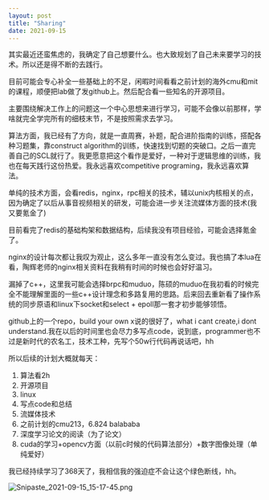 ```yaml
---
layout: post
title: "Sharing"
date: 2021-09-15
---
```


其实最近还蛮焦虑的，我确定了自己想要什么。也大致规划了自己未来要学习的技术。所以还是得不断的去践行。

目前可能会专心补全一些基础上的不足，闲暇时间看看之前计划的海外cmu和mit的课程，顺便把lab做了发github上。然后配合看一些知名的开源项目。

主要围绕解决工作上的问题这一个中心思想来进行学习，可能不会像以前那样，学啥就完全学完所有的细枝末节，不是按照需求去学习。

算法方面，我已经有了方向，就是一直周赛，补题，配合进阶指南的训练，搭配各种习题集，靠construct algorithm的训练，快速找到切题的突破口。之后一直完善自己的SCL就行了。我更愿意把这个看作是爱好，一种对于逻辑思维的训练，我也在每天践行这份热爱。我永远喜欢competitive programing，我永远喜欢算法。

单纯的技术方面，会看redis，nginx，rpc相关的技术，辅以unix内核相关的点，因为确定了以后从事音视频相关的研发，可能会进一步关注流媒体方面的技术(我又要氪金了)

目前看完了redis的基础构架和数据结构，后续我没有项目经验，可能会选择氪金了。

nginx的设计每次都让我叹为观止，这么多年一直没有怎么变过。我也搞了本lua在看，陶辉老师的nginx相关资料在我稍有时间的时候也会好好温习。

漏掉了c++，这里我可能会选择brpc和muduo，陈硕的muduo在我初看的时候完全不能理解里面的一些c++设计理念和多路复用的思路。后来回去重新看了操作系统的同步原语和linux下socket和select + epoll那一套才初步能够领悟。

github上的一个repo，build your own x说的很好了，what i cant create,i dont understand.我在以后的时间里也会尽力多写点code，说到底，programmer也不过是新时代的农名工，技术工种，先写个50w行代码再说话吧，hh

所以后续的计划大概就每天：

1. 算法看2h
2. 开源项目
3. linux
4. 写点code和总结
5. 流媒体技术
6. 之前计划的cmu213，6.824 balababa
7. 深度学习论文的阅读（为了论文）
8. cuda的学习+opencv方面（以前c时候的代码算法部分）+数字图像处理（单纯爱好）

我已经持续学习了368天了，我相信我的强迫症不会让这个绿色断线，hh。

![Snipaste_2021-09-15_15-17-45.png](https://i.loli.net/2021/09/15/VW4l3ITNMHt2pFn.png)